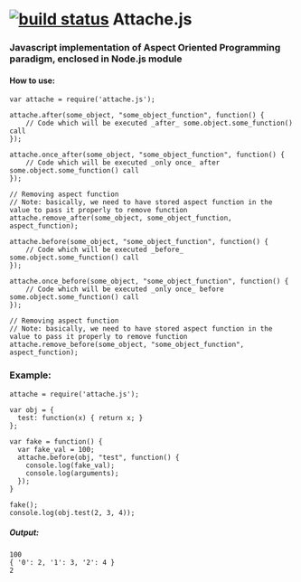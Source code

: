[![build status](https://secure.travis-ci.org/rodzyn/attache.js.png)](http://travis-ci.org/rodzyn/attache.js)
Attache.js
==========
### Javascript implementation of Aspect Oriented Programming paradigm, enclosed in Node.js module

#### How to use:

	var attache = require('attache.js');

	attache.after(some_object, "some_object_function", function() {
		// Code which will be executed _after_ some.object.some_function() call	
	});

	attache.once_after(some_object, "some_object_function", function() {
		// Code which will be executed _only once_ after some.object.some_function() call	
	});

	// Removing aspect function
	// Note: basically, we need to have stored aspect function in the value to pass it properly to remove function
	attache.remove_after(some_object, some_object_function, aspect_function);

	attache.before(some_object, "some_object_function", function() {
		// Code which will be executed _before_ some.object.some_function() call	
	});

	attache.once_before(some_object, "some_object_function", function() {
		// Code which will be executed _only once_ before some.object.some_function() call	
	});

	// Removing aspect function
	// Note: basically, we need to have stored aspect function in the value to pass it properly to remove function
	attache.remove_before(some_object, "some_object_function", aspect_function);


### Example:
	attache = require('attache.js');
	
	var obj = {
	  test: function(x) { return x; }
	};
	
	var fake = function() {
	  var fake_val = 100;
	  attache.before(obj, "test", function() {
	  	console.log(fake_val);
		console.log(arguments);    
	  });
	}
	
	fake();
	console.log(obj.test(2, 3, 4));

##### Output:

	100
	{ '0': 2, '1': 3, '2': 4 }
	2